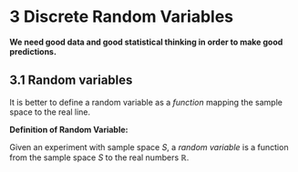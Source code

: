 # 3 Discrete Random Variables

**We need good data and good statistical thinking in order to make good predictions.**

## 3.1 Random variables

It is better to define a random variable as a *function* mapping the sample space to the real line.

**Definition of Random Variable:**

Given an experiment with sample space $S$, a *random variable* is a function from the sample space $S$ to the real numbers $\mathbb{R}$.
